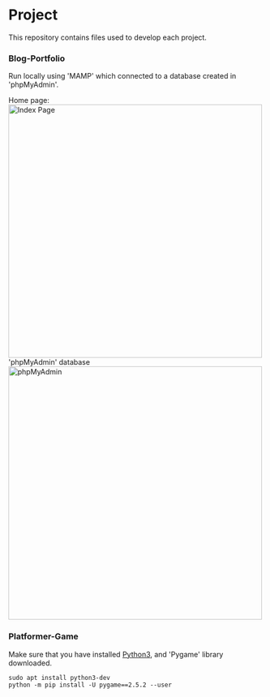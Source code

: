 # Project



This repository contains files used to develop each project.

### Blog-Portfolio

Run locally using 'MAMP' which connected to a database created in 'phpMyAdmin'.

Home page: <br>
<img align = "middle" width="500" alt="Index Page" src="https://github.com/Jdavid1204/projects/assets/88732045/64e1eb19-290e-4b4d-b2b7-62926b2a5278"> <br>
'phpMyAdmin' database <br>
<img align= "middle" width="500" alt="phpMyAdmin" src="https://github.com/Jdavid1204/projects/assets/88732045/c855550e-ee13-447f-b2ff-16d8ea6e1b2b">



### Platformer-Game
Make sure that you have installed [Python3](https://www.python.org/download/), and 'Pygame' library downloaded. 
```console
sudo apt install python3-dev
python -m pip install -U pygame==2.5.2 --user
```

